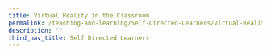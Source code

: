 ```yaml
---
title: Virtual Reality in the Classroom
permalink: /teaching-and-learning/Self-Directed-Learners/Virtual-Reality-in-the-Classroom/permalink
description: ""
third_nav_title: Self Directed Learners
---
```

